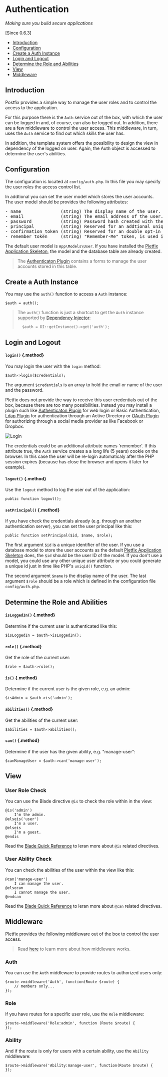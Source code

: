 # Authentication

_Making sure you build secure applications_

[Since 0.6.3]

- [Introduction](#introduction)
- [Configuration](#configuration)
- [Create a Auth Instance](#instance)
- [Login and Logout](#login)
- [Determine the Role and Abilities](#check)
- [View](#view)
- [Middleware](#middleware)

<a name="introduction"></a>
## Introduction

Postfix provides a simple way to manage the user roles and to control the access to the application. 

For this purpose there is the `Auth` service out of the box, with which the user can be logged in and, of course, can 
also be logged out. In addition, there are a few middleware to control the user access. This middleware, in turn, uses 
the `Auth` service to find out which skills the user has. 

In addition, the template system offers the possibility to design the view in dependency of the logged on user. Again, 
the Auth object is accessed to determine the user's abilities.

<a name="configuration"></a>
## Configuration

The configuration is located at `config/auth.php`. In this file you may specify the user roles the access control list.

In addtional you can set the user model which stores the user accounts. The user model should be provides the following 
attributes: 
<pre>
- name               (string) The display name of the user.
- email              (string) The email address of the user.
- password           (string) Password hash created with the [`bcrypt()`](helpers#method-bcrypt) function.
- principal          (string) Reserved for an addtional unique identifier, could be used by third party plugins.   
- confirmation_token (string) Reserved for an double opt-in registration process, could be used by third party plugins.
- remember_token     (string) "Remember-Me" token, is used if the user ticks the "remember-me" flag. 
</pre>

The default user model is `App\Models\User`. If you have installed the [Pletfix Application Skeleton](https://github.com/pletfix/app), 
the model and the database table are already created.

> <i class="fa fa-lightbulb-o fa-2x" aria-hidden="true"></i>
> The [Authenticaton Plugin](https://github.com/pletfix/auth-plugin) contains a forms to manage the user 
> accounts stored in this table.

<a name="instance"></a>
## Create a Auth Instance
   
You may use the `auth()` function to access a `Auth` instance:

    $auth = auth();
    
> The `auth()` function is just a shortcut to get the `Auth` instance supported by [Dependency Injector](di): 
>    
>       $auth = DI::getInstance()->get('auth');
   
   
<a name="login"></a>
## Login and Logout

#### `login()` {.method}

You may login the user with the `login` method:        

    $auth->login($credentials);
    
The argument `$credentials` is an array to hold the email or name of the user and the password.

Pletfix does not provide the way to receive this user credentials out of the box, because there are too many possibilities.
Instead you may install a plugin such like [Authenticaton Plugin](https://github.com/pletfix/auth-plugin) for web login
or Basic Authentication, [Ldap Plugin](https://github.com/pletfix/ldap-plugin) for authentication through an Active 
Directory or [OAuth Plugin](https://github.com/pletfix/oauth-plugin) for authorizing through a social media provider as 
like Facebook or Dropbox.

![Login](https://raw.githubusercontent.com/pletfix/auth-plugin/master/docs/screenshot4.png)

The credentials could be an additional attribute names 'remember'. If this attribute true, the `Auth` service creates a
a long life (5 years) cookie on the browser. In this case the user will be re-login automaticaly after the PHP session 
expires (because has close the browser and opens it later for example).

#### `logout()` {.method}

Use the `logout` method to log the user out of the application:

    public function logout();

#### `setPrincipal()` {.method}

If you have check the credentials already (e.g. through an another authentication server), you can set the user 
principal like this: 

    public function setPrincipal($id, $name, $role);

The first argument `$id` is a unique identifier of the user. If you use a database model to store the user accounts as 
the default [Pletfix Application Skeleton](https://github.com/pletfix/app) does, the `$id` should be the user ID of the 
model. If you don't use a model, you could use any other unique user attribute or you could generate a unique id just 
in time like PHP's `uniqid()` function.

The second argument `$name` is the display name of the user. The last argument `$role` should be a role which is defined 
in the configuration file `config/auth.php`.


<a name="check"></a>
## Determine the Role and Abilities

#### `isLoggedIn()` {.method}
    
Determine if the current user is authenticated like this:

    $isLoggedIn = $auth->isLoggedIn();

#### `role()` {.method}

Get the role of the current user:

    $role = $auth->role();

#### `is()` {.method}

Determine if the current user is the given role, e.g. an admin:

    $isAdmin = $auth->is('admin');

#### `abilities()` {.method}

Get the abilities of the current user:
     
    $abilities = $auth->abilities();

#### `can()` {.method}

Determine if the user has the given ability, e.g. "manage-user":

    $canManageUser = $auth->can('manage-user');
     
     
<a name="view"></a>            
## View

### User Role Check

You can use the Blade directive `@is` to check the role within in the view:

    @is('admin')
        I'm the admin.
    @elseis('user')
        I'm a user.
    @elseis
        I'm a guest.
    @endis

Read the [Blade Quick Reference](blade#quick-role-check) to leran more about `@is` related directives. 

### User Ability Check

You can check the abilities of the user within the view like this:
        
    @can('manage-user')
        I can manage the user.
    @elsecan
        I cannot manage the user.
    @endcan
    
Read the [Blade Quick Reference](blade#quick-ability-check) to leran more about `@can` related directives. 
  
  
<a name="middleware"></a>
## Middleware

Pletfix provides the following middleware out of the box to control the user access. 

> <i class="fa fa-lightbulb-o fa-2x" aria-hidden="true"></i>
> Read [here](middleware) to learn more about how middleware works.

### Auth

You can use the `Auth` middleware to provide routes to authorized users only:

    $route->middleware('Auth', function(Route $route) {
        // members only...
    });

### Role

If you have routes for a specific user role, use the `Role` middleware: 

    $route->middleware('Role:admin', function (Route $route) {
    });

### Ability

And if the route is only for users with a certain ability, use the `Ability` middleware: 

    $route->middleware('Ability:manage-user', function(Route $route) {
    });  